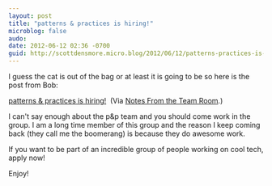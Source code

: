 ```yaml
---
layout: post
title: "patterns & practices is hiring!"
microblog: false
audo:
date: 2012-06-12 02:36 -0700
guid: http://scottdensmore.micro.blog/2012/06/12/patterns-practices-is-hiring-.html
---
```


I guess the cat is out of the bag or at least it is going to be so here is the post from Bob:

[patterns & practices is hiring!](http://blogs.msdn.com/b/bobbrum/archive/2012/06/11/patterns-amp-practices-is-hiring.aspx)  (Via [Notes From the Team Room](http://blogs.msdn.com/b/bobbrum/).)

I can't say enough about the p&p team and you should come work in the group. I am a long time member of this group and the reason I keep coming back (they call me the boomerang) is because they do awesome work.

If you want to be part of an incredible group of people working on cool tech, apply now!

Enjoy!